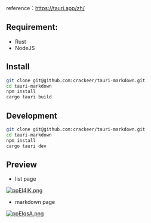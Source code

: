 reference：https://tauri.app/zh/

## Requirement:

- Rust
- NodeJS

## Install

```bash
git clone git@github.com:crackeer/tauri-markdown.git
cd tauri-markdown
npm install
cargo tauri build
```

## Development

```bash
git clone git@github.com:crackeer/tauri-markdown.git
cd tauri-markdown
npm install
cargo tauri dev
```

##  Preview
- list page

[![ppEI4IK.png](https://s1.ax1x.com/2023/03/05/ppEI4IK.png)](https://imgse.com/i/ppEI4IK)

- markdown page

[![ppEIqsA.png](https://s1.ax1x.com/2023/03/05/ppEIqsA.png)](https://imgse.com/i/ppEIqsA)
